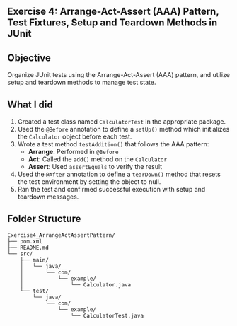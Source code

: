 ## Exercise 4: Arrange-Act-Assert (AAA) Pattern, Test Fixtures, Setup and Teardown Methods in JUnit

## Objective
Organize JUnit tests using the Arrange-Act-Assert (AAA) pattern, and utilize setup and teardown methods to manage test state.

## What I did
1. Created a test class named `CalculatorTest` in the appropriate package.
2. Used the `@Before` annotation to define a `setUp()` method which initializes the `Calculator` object before each test.
3. Wrote a test method `testAddition()` that follows the AAA pattern:
    - **Arrange**: Performed in `@Before`
    - **Act**: Called the `add()` method on the `Calculator`
    - **Assert**: Used `assertEquals` to verify the result
4. Used the `@After` annotation to define a `tearDown()` method that resets the test environment by setting the object to null.
5. Ran the test and confirmed successful execution with setup and teardown messages.

## Folder Structure

```
Exercise4_ArrangeActAssertPattern/
├── pom.xml
├── README.md
└── src/
    ├── main/
    │   └── java/
    │       └── com/
    │           └── example/
    │               └── Calculator.java
    └── test/
        └── java/
            └── com/
                └── example/
                    └── CalculatorTest.java
```